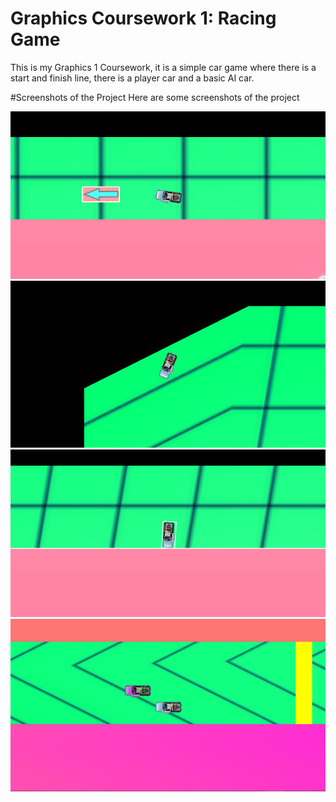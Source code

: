 # Graphics Coursework 1: Racing Game
This is my Graphics 1 Coursework, it is a simple car game where there is a start and finish line, there is a player car and a basic AI car.


#Screenshots of the Project
Here are some screenshots of the project

![image1](Screenshots/graphics1car.png)
![image2](Screenshots/graphics1car2.png)
![image3](Screenshots/graphics1car3.png)
![image4](Screenshots/graphics1car4.png)


